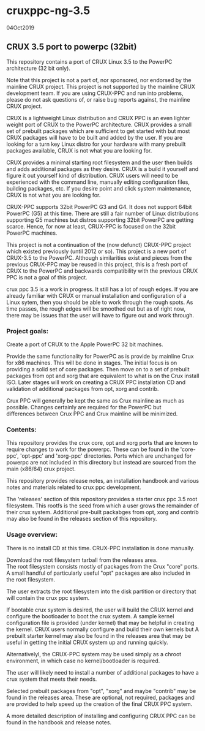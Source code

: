 # cruxppc-ng-3.5

04Oct2019

## CRUX 3.5 port to powerpc (32bit)

  This repository contains a port of CRUX Linux 3.5 to the PowerPC architecture (32 bit only).   

  Note that this project is not a part of, nor sponsored, nor endorsed by the 
mainline CRUX project.  This project is not supported by the mainline CRUX
development team.   If you are using CRUX-PPC and run into problems, please do not ask questions of, or raise bug reports against, the mainline CRUX project.  

  CRUX is a lightweight Linux distribution and CRUX PPC is an even lighter weight port of CRUX to the PowerPC architecture.   CRUX provides 
  a small set of prebuilt packages which are sufficient to get started with but most CRUX packages will have to be built and added by the user.   If you are 
  looking for a turn key Linux distro for your hardware with many prebuilt packages available, CRUX is not what you are looking for.   
  
  CRUX provides a minimal starting root filesystem and the user then builds and adds additional packages as they desire.   CRUX is a build it yourself and 
  figure it out yourself kind of distribution.   CRUX users will need to be experienced with the command line, manually editing configuration files,
  building packages, etc.   If you desire point and click system maintenance, CRUX is not what you are looking for.

  CRUX-PPC supports 32bit PowerPC G3 and G4.   It does not support 64bit PowerPC (G5) at this time.   There are still a fair number of Linux distributions supporting G5 machines but distros supporting 32bit PowerPC are getting scarce.  Hence, for now at least, CRUX-PPC is focused on the 32bit PowerPC machines.

  This project is not a continuation of the (now defunct) CRUX-PPC project which existed previously (until 2012 or so).   This project is a 
  new port of CRUX-3.5 to the PowerPC.  Although similarities exist and pieces from the previous CRUX-PPC may be reused in this project, this is a
  fresh port of CRUX to the PowerPC and backwards compatibility with the previous CRUX PPC is not a goal of this project.

  crux ppc 3.5 is a work in progress.  It still has a lot of rough edges.
If you are already familiar with CRUX or manual installation and configuration
of a Linux sytem, then you should be able to work through the rough spots.
As time passes, the rough edges will be smoothed out but as of right now,
there may be issues that the user will have to figure out and work through.

### Project goals:

   Create a port of CRUX to the Apple PowerPC 32 bit machines.   

   Provide the same functionality for PowerPC as is provide by mainline Crux for x86 machines.   This will be done in stages.   The initial focus is
on providing a solid set of core packages.   Then move on to a set of 
prebuilt packages from opt and xorg that are equivalent to what is on the Crux install ISO.   Later stages will work on creating a CRUX PPC installation CD and validation of additional packages from opt, xorg and contrib.

   Crux PPC will generally be kept the same as Crux mainline as much 
as possible.   Changes certainly are required for the PowerPC but  
differences between Crux PPC and Crux mainline will be minimized.

### Contents:

  This repository provides the crux core, opt and xorg ports that are
known to require changes to work for the powerpc.  These can be found 
in the 'core-ppc', 'opt-ppc' and 'xorg-ppc' directories.  Ports which
are unchanged for powerpc are not included in this directory but instead
are sourced from the main (x86/64) crux project.

  This repository provides release notes, an installation handbook
and various notes and materials related to crux ppc development.

  The 'releases' section of this repository provides a starter 
crux ppc 3.5 root filesystem.  This rootfs is the seed from which a user
grows the remainder of their crux system.   Additional pre-built
packabges from opt, xorg and contrib may also be found in the releases
section of this repository.


### Usage overview:

  There is no install CD at this time.   CRUX-PPC installation is done 
  manually.

  Download the root filesystem tarball from the releases area.  
  The root filesystem consists mostly of packages from the Crux 
  "core" ports.  A small handful of particularly useful "opt" 
  packages are also included in the root filesystem.

  The user extracts the root filesystem into the disk partition or 
  directory that will contain the crux ppc system.

  If bootable crux system is desired, the user will build the CRUX kernel 
  and configure the bootloader to boot the crux system.   A sample 
  kernel configuration file is provided (under kernel) that may be 
  helpful in creating the kernel.   CRUX users normally configure and
  build their own kernels but A prebuilt starter kernel may
  also be found in the releases area that may be useful in getting
  the initial CRUX system up and running quickly.
  
  Alternativelyl, the CRUX-PPC system may be used simply as a 
  chroot environment, in which case no kernel/bootloader is required.

  The user will likely need to install a number of additional packages to have 
  a crux system that meets their needs.

  Selected prebuilt packages from "opt", "xorg" and maybe "contrib" 
  may be found in the releases area.   These are optional, not required,
  packages and are provided to help speed up the creation of the final
  CRUX PPC system.

  A more detailed description of installing and configuring CRUX PPC can be
  found in the handbook and release notes.
